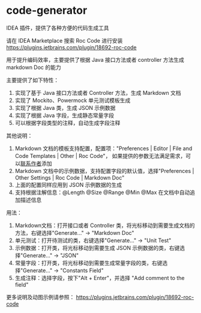# code-generator
IDEA 插件，提供了各种方便的代码生成工具

请在 IDEA Marketplace 搜索 Roc Code 进行安装
https://plugins.jetbrains.com/plugin/18692-roc-code

用于提升编码效率，主要提供了根据 Java 接口方法或者 controller 方法生成 markdown Doc 的能力

主要提供了如下特性：
1. 实现了基于 Java 接口方法或者 Controller 方法，生成 Markdown 文档
2. 实现了 Mockito、Powermock 单元测试模板生成
3. 实现了根据 Java 类，生成 JSON 示例数据
4. 实现了根据 Java 字段，生成静态常量字段
5. 可以根据字段类型的注释，自动生成字段注释

其他说明：
1. Markdown 文档的模板支持配置，配置项："Preferences | Editor | File and Code Templates | Other | Roc Code"，
   如果提供的参数无法满足需求，可以<a href="https://github.com/lcxdever/code-generator/issues">联系作者</a>添加
2. Markdown 文档中的示例数据，支持配置字段的默认值，选择"Preferences | Other Settings | Roc Code | Markdown Doc"
3. 上面的配置同样应用到 JSON 示例数据的生成
4. 支持根据注解信息：@Length @Size @Range @Min @Max 在文档中自动追加描述信息

用法：
1. Markdown文档：打开接口或者 Controller 类，将光标移动到需要生成文档的方法，右键选择"Generate..." -> "Markdown Doc"
2. 单元测试：打开待测试的类，右键选择"Generate..." -> "Unit Test"
3. 示例数据：打开类，将光标移动到需要生成 JSON 示例数据的类，右键选择"Generate..." -> "JSON"
4. 常量字段：打开类，将光标移动到需要生成常量字段的类，右键选择"Generate..." -> "Constants Field"
5. 生成注释：选择字段，按下"Alt + Enter"，并选择 "Add comment to the field"

更多说明及动图示例请参照：
https://plugins.jetbrains.com/plugin/18692-roc-code

